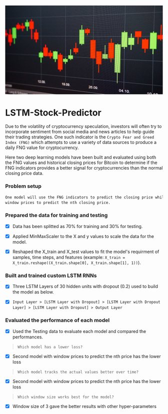 ![LSTM-Stock-Predictor](https://github.com/chirathlv/LSTM-Stock-Predictor/blob/main/Images/banner.jpg)

# LSTM-Stock-Predictor

Due to the volatility of cryptocurrency speculation, investors will often try to incorporate sentiment from social media and news articles to help guide their trading strategies. One such indicator is the `Crypto Fear and Greed Index (FNG)` which attempts to use a variety of data sources to produce a daily FNG value for cryptocurrency.

Here two deep learning models have been built and evaluated using both the FNG values and historical closing prices for Bitcoin to determine if the FNG indicators provides a better signal for cryptocurrencies than the normal closing price data.

### Problem setup

```diff
One model will use the FNG indicators to predict the closing price while the second model will use a
window prices to predict the nth closing price.
```

### Prepared the data for training and testing

- [x] Data has been splitted as 70% for training and 30% for testing.

- [x] Applied MinMaxScaler to the X and y values to scale the data for the model.

- [x] Reshaped the X_train and X_test values to fit the model's requirment of samples, time steps, and features (example: `X_train = X_train.reshape((X_train.shape[0], X_train.shape[1], 1))`).

### Built and trained custom LSTM RNNs

- [x] Three LSTM Layers of 30 hidden units with dropout (0.2) used to build the model as below.

- [x] `Input Layer > [LSTM Layer with Dropout] > [LSTM Layer with Dropout Layer] > [LSTM Layer with Dropout] > Output Layer`

### Evaluated the performance of each model

- [x] Used the Testing data to evaluate each model and compared the performances.

> `Which model has a lower loss?`

- [x] Second model with window prices to predict the nth price has the lower loss

> `Which model tracks the actual values better over time?`

- [x] Second model with window prices to predict the nth price has the lower loss

> `Which window size works best for the model?`

- [x] Window size of 3 gave the better results with other hyper-parameters
